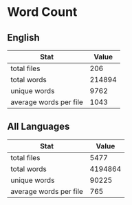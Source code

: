 # Word Count

## English

Stat | Value
---- | -----
total files | 206
total words | 214894
unique words | 9762
average words per file | 1043

## All Languages

Stat | Value
---- | -----
total files | 5477
total words | 4194864
unique words | 90225
average words per file | 765
